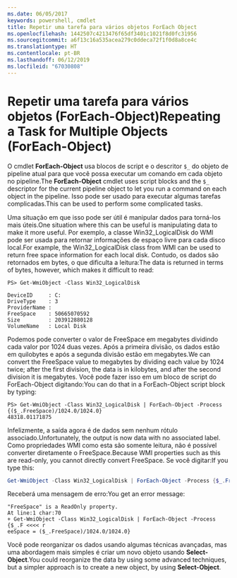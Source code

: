 ```yaml
---
ms.date: 06/05/2017
keywords: powershell, cmdlet
title: Repetir uma tarefa para vários objetos ForEach Object
ms.openlocfilehash: 1442507c4213476f65df3401c1021f8d0fc31956
ms.sourcegitcommit: a6f13c16a535acea279c0ddeca72f1f0d8a8ce4c
ms.translationtype: HT
ms.contentlocale: pt-BR
ms.lasthandoff: 06/12/2019
ms.locfileid: "67030808"
---
```

# <a name="repeating-a-task-for-multiple-objects-foreach-object"></a><span data-ttu-id="ad777-103">Repetir uma tarefa para vários objetos (ForEach-Object)</span><span class="sxs-lookup"><span data-stu-id="ad777-103">Repeating a Task for Multiple Objects (ForEach-Object)</span></span>

<span data-ttu-id="ad777-104">O cmdlet **ForEach-Object** usa blocos de script e o descritor `$_` do objeto de pipeline atual para que você possa executar um comando em cada objeto no pipeline.</span><span class="sxs-lookup"><span data-stu-id="ad777-104">The **ForEach-Object** cmdlet uses script blocks and the `$_` descriptor for the current pipeline object to let you run a command on each object in the pipeline.</span></span> <span data-ttu-id="ad777-105">Isso pode ser usado para executar algumas tarefas complicadas.</span><span class="sxs-lookup"><span data-stu-id="ad777-105">This can be used to perform some complicated tasks.</span></span>

<span data-ttu-id="ad777-106">Uma situação em que isso pode ser útil é manipular dados para torná-los mais úteis.</span><span class="sxs-lookup"><span data-stu-id="ad777-106">One situation where this can be useful is manipulating data to make it more useful.</span></span> <span data-ttu-id="ad777-107">Por exemplo, a classe Win32_LogicalDisk do WMI pode ser usada para retornar informações de espaço livre para cada disco local.</span><span class="sxs-lookup"><span data-stu-id="ad777-107">For example, the Win32_LogicalDisk class from WMI can be used to return free space information for each local disk.</span></span> <span data-ttu-id="ad777-108">Contudo, os dados são retornados em bytes, o que dificulta a leitura:</span><span class="sxs-lookup"><span data-stu-id="ad777-108">The data is returned in terms of bytes, however, which makes it difficult to read:</span></span>

```
PS> Get-WmiObject -Class Win32_LogicalDisk

DeviceID     : C:
DriveType    : 3
ProviderName :
FreeSpace    : 50665070592
Size         : 203912880128
VolumeName   : Local Disk
```

<span data-ttu-id="ad777-109">Podemos pode converter o valor de FreeSpace em megabytes dividindo cada valor por 1024 duas vezes. Após a primeira divisão, os dados estão em quilobytes e após a segunda divisão estão em megabytes.</span><span class="sxs-lookup"><span data-stu-id="ad777-109">We can convert the FreeSpace value to megabytes by dividing each value by 1024 twice; after the first division, the data is in kilobytes, and after the second division it is megabytes.</span></span> <span data-ttu-id="ad777-110">Você pode fazer isso em um bloco de script do ForEach-Object digitando:</span><span class="sxs-lookup"><span data-stu-id="ad777-110">You can do that in a ForEach-Object script block by typing:</span></span>

```
PS> Get-WmiObject -Class Win32_LogicalDisk | ForEach-Object -Process {($_.FreeSpace)/1024.0/1024.0}
48318.01171875
```

<span data-ttu-id="ad777-111">Infelizmente, a saída agora é de dados sem nenhum rótulo associado.</span><span class="sxs-lookup"><span data-stu-id="ad777-111">Unfortunately, the output is now data with no associated label.</span></span> <span data-ttu-id="ad777-112">Como propriedades WMI como esta são somente leitura, não é possível converter diretamente o FreeSpace.</span><span class="sxs-lookup"><span data-stu-id="ad777-112">Because WMI properties such as this are read-only, you cannot directly convert FreeSpace.</span></span> <span data-ttu-id="ad777-113">Se você digitar:</span><span class="sxs-lookup"><span data-stu-id="ad777-113">If you type this:</span></span>

```powershell
Get-WmiObject -Class Win32_LogicalDisk | ForEach-Object -Process {$_.FreeSpace = ($_.FreeSpace)/1024.0/1024.0}
```

<span data-ttu-id="ad777-114">Receberá uma mensagem de erro:</span><span class="sxs-lookup"><span data-stu-id="ad777-114">You get an error message:</span></span>

```output
"FreeSpace" is a ReadOnly property.
At line:1 char:70
+ Get-WmiObject -Class Win32_LogicalDisk | ForEach-Object -Process {$_.F <<<< r
eeSpace = ($_.FreeSpace)/1024.0/1024.0}
```

<span data-ttu-id="ad777-115">Você pode reorganizar os dados usando algumas técnicas avançadas, mas uma abordagem mais simples é criar um novo objeto usando **Select-Object**.</span><span class="sxs-lookup"><span data-stu-id="ad777-115">You could reorganize the data by using some advanced techniques, but a simpler approach is to create a new object, by using **Select-Object**.</span></span>
